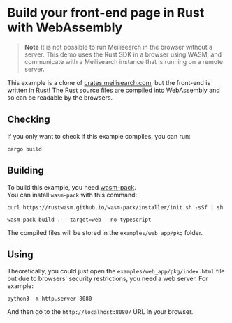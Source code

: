 # Build your front-end page in Rust with WebAssembly

> **Note**
> It is not possible to run Meilisearch in the browser without a server. This demo uses the Rust SDK in a browser using WASM, and communicate with a Meilisearch instance that is running on a remote server.

This example is a clone of [crates.meilisearch.com](https://crates.meilisearch.com), but the front-end is written in Rust!
The Rust source files are compiled into WebAssembly and so can be readable by the browsers.

## Checking

If you only want to check if this example compiles, you can run:

```console
cargo build
```

## Building

To build this example, you need [wasm-pack](https://github.com/rustwasm/wasm-pack).\
You can install `wasm-pack` with this command:
```console
curl https://rustwasm.github.io/wasm-pack/installer/init.sh -sSf | sh
```

```console
wasm-pack build . --target=web --no-typescript
```

The compiled files will be stored in the `examples/web_app/pkg` folder.

## Using

Theoretically, you could just open the `examples/web_app/pkg/index.html` file but due to browsers' security restrictions, you need a web server. For example:

```console
python3 -m http.server 8080
```

And then go to the `http://localhost:8080/` URL in your browser.
